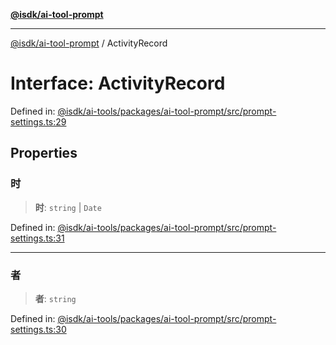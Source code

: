 [**@isdk/ai-tool-prompt**](../README.md)

***

[@isdk/ai-tool-prompt](../globals.md) / ActivityRecord

# Interface: ActivityRecord

Defined in: [@isdk/ai-tools/packages/ai-tool-prompt/src/prompt-settings.ts:29](https://github.com/isdk/ai-tool-prompt.js/blob/1daf0234c6beea84df91d95a5a6b8f901fbeace7/src/prompt-settings.ts#L29)

## Properties

### 时

> **时**: `string` \| `Date`

Defined in: [@isdk/ai-tools/packages/ai-tool-prompt/src/prompt-settings.ts:31](https://github.com/isdk/ai-tool-prompt.js/blob/1daf0234c6beea84df91d95a5a6b8f901fbeace7/src/prompt-settings.ts#L31)

***

### 者

> **者**: `string`

Defined in: [@isdk/ai-tools/packages/ai-tool-prompt/src/prompt-settings.ts:30](https://github.com/isdk/ai-tool-prompt.js/blob/1daf0234c6beea84df91d95a5a6b8f901fbeace7/src/prompt-settings.ts#L30)
